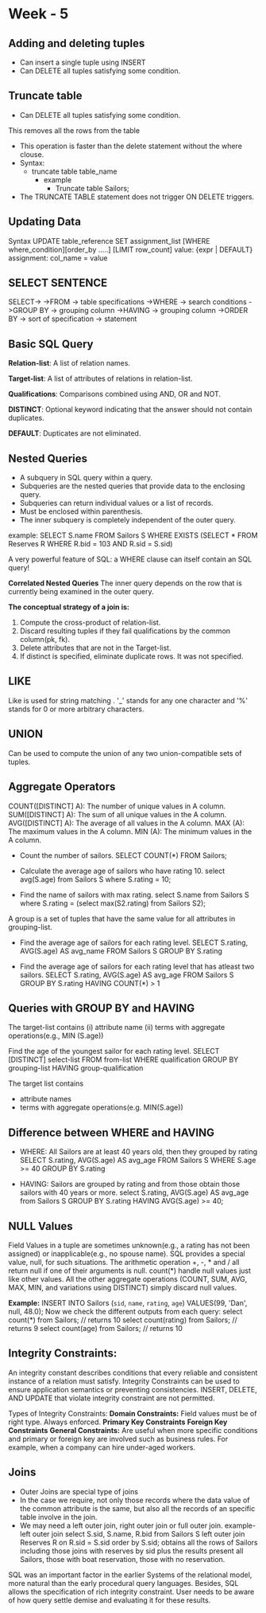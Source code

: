 # Week - 5


## Adding and deleting tuples
- Can insert a single tuple using INSERT
- Can DELETE all tuples satisfying some condition.
  
## Truncate table
- Can DELETE all tuples satisfying some condition.

This removes all the rows from the table
- This operation is faster than the delete statement without the where clouse.
- Syntax:
  - truncate table table_name
    - example
      - Truncate table Sailors;
- The TRUNCATE TABLE statement does not trigger ON DELETE triggers.

## Updating Data
Syntax
UPDATE table_reference SET assignment_list [WHERE where_condition][order_by .....] [LIMIT row_count] value: {expr | DEFAULT} assignment: col_name = value

## SELECT SENTENCE
SELECT->
->FROM -> table specifications
->WHERE -> search conditions
->GROUP BY -> grouping column
->HAVING -> grouping column
->ORDER BY -> sort of specification
-> statement

## Basic SQL Query
<b>Relation-list</b>: A list of relation names.

<b>Target-list</b>: A list of attributes of relations in relation-list.

<b>Qualifications</b>: Comparisons combined using AND, OR and NOT.

<b>DISTINCT</b>: Optional keyword indicating that the answer should not contain duplicates.

<b>DEFAULT</b>: Dupticates are not eliminated.

## Nested Queries
- A subquery in SQL query within a query.
- Subqueries are the nested queries that provide data to the enclosing query.
- Subqueries can return individual values or a list of records.
- Must be enclosed within parenthesis.
- The inner subquery is completely independent of the outer query.

example: SELECT S.name FROM Sailors S WHERE EXISTS (SELECT * FROM Reserves R WHERE R.bid = 103 AND R.sid = S.sid)

A very powerful feature of SQL:
a WHERE clause can itself contain an SQL query!

<b>Correlated Nested Queries</b>
The inner query depends on the row that is currently being examined in the outer query.

<b>The conceptual strategy of a join is:</b>
1. Compute the cross-product of relation-list.
2. Discard resulting tuples if they fail qualifications by the common column(pk, fk).
3. Delete attributes that are not in the Target-list.
4. If distinct is specified, eliminate duplicate rows. It was not specified.

## LIKE
Like is used for string matching . '_' stands for any one character and '%' stands for 0 or more arbitrary characters.

## UNION
Can be used to compute the union of any two union-compatible sets of tuples.

## Aggregate Operators
COUNT([DISTINCT] A): The number of unique values in A column.
SUM([DISTINCT] A): The sum of all unique values in the A column.
AVG([DISTINCT] A): The average of all values in the A column.
MAX (A): The maximum values in the A column.
MIN (A): The minimum values in the A column.

- Count the number of sailors.
SELECT COUNT(*) FROM Sailors;

- Calculate the average age of sailors who have rating 10.
select avg(S.age) from Sailors S where S.rating = 10;

- Find the name of sailors with max rating.
select S.name from Sailors S where S.rating = (select max(S2.rating) from Sailors S2);

A group is a set of tuples that have the same value for all attributes in grouping-list.

- Find the average age of sailors for each rating level.
  SELECT S.rating, AVG(S.age) AS avg_name FROM Sailors S GROUP BY S.rating

- Find the average age of sailors for each rating level that has atleast two sailors.
  SELECT S.rating, AVG(S.age) AS avg_age FROM Sailors S GROUP BY S.rating HAVING COUNT(*) > 1

## Queries with GROUP BY and HAVING
The target-list contains 
(i) attribute name
(ii) terms with aggregate operations(e.g., MIN (S.age))

Find the age of the youngest sailor for each rating level.
SELECT [DISTINCT] select-list FROM from-list WHERE qualification GROUP BY grouping-list HAVING group-qualification

The target list contains
- attribute names
- terms with aggregate operations(e.g. MIN(S.age))

## Difference between WHERE and HAVING
- WHERE: All Sailors are at least 40 years old, then they grouped by rating
  SELECT S.rating, AVG(S.age) AS avg_age FROM Sailors S WHERE S.age >= 40 GROUP BY S.rating

- HAVING: Sailors are grouped by rating and from those obtain those sailors with 40 years or more.
 select S.rating, AVG(S.age) AS avg_age from Sailors S GROUP BY S.rating HAVING AVG(S.age) >= 40;

## NULL Values
Field Values in a tuple are sometimes unknown(e.g., a rating has not been assigned) or inapplicable(e.g., no spouse name).
SQL provides a special value, null, for such situations.
The arithmetic operation +, -, * and / all return null if one of their arguments is null.
count(*) handle null values just like other values. All the other aggregate operations (COUNT, SUM, AVG, MAX, MIN, and variations using DISTINCT) simply discard null values.

<b>Example:</b>
INSERT INTO Sailors (`sid`, `name`, `rating`, `age`) VALUES(99, 'Dan', null, 48.0);
Now we check the different outputs from each query:
select count(*) from Sailors; // returns 10
select count(rating) from Sailors; // returns 9
select count(age) from Sailors; // returns 10

## Integrity Constraints:
An integrity constant describes conditions that every reliable and consistent instance of a relation must satisfy.
Integrity Constraints can be used to ensure application semantics or preventing consistencies.
INSERT, DELETE, AND UPDATE that violate integrity constraint are not permitted.

Types of Integrity Constraints:
<b>Domain Constraints:</b> Field values must be of right type. Always enforced.
<b>Primary Key Constraints</b>
<b>Foreign Key Constraints</b>
<b>General Constraints:</b> Are useful when more specific conditions and primary or foreign key are involved such as business rules. For example, when a company can hire under-aged workers.

## Joins
- Outer Joins are special type of joins
- In the case we require, not only those records where the data value of the common attribute is the same, but also all the records of an specific table involve in the join.
- We may need a left outer join, right outer join or full outer join.
example- left outer join
select S.sid, S.name, R.bid from Sailors S left outer join Reserves R on R.sid = S.sid order by S.sid;
obtains all the rows of Sailors including those joins with reserves by sid plus the results present all Sailors, those with boat reservation, those with no reservation.

SQL was an important factor in the earlier Systems of the relational model, more natural than the early procedural query languages.
Besides, SQL allows the specification of rich integrity constraint.
User needs to be aware of how query settle demise and evaluating it for these results.
